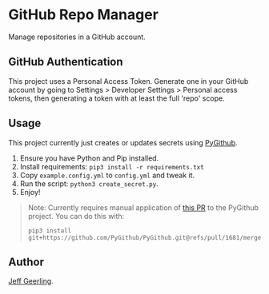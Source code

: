 # GitHub Repo Manager

Manage repositories in a GitHub account.

## GitHub Authentication

This project uses a Personal Access Token. Generate one in your GitHub account by going to Settings > Developer Settings > Personal access tokens, then generating a token with at least the full 'repo' scope.

## Usage

This project currently just creates or updates secrets using [PyGithub](https://github.com/PyGithub/PyGithub).

  1. Ensure you have Python and Pip installed.
  2. Install requirements: `pip3 install -r requirements.txt`
  3. Copy `example.config.yml` to `config.yml` and tweak it.
  4. Run the script: `python3 create_secret.py`.
  5. Enjoy!

> Note: Currently requires manual application of [this PR](https://github.com/PyGithub/PyGithub/pull/1681/files) to the PyGithub project. You can do this with:
>
> ```
> pip3 install git+https://github.com/PyGithub/PyGithub.git@refs/pull/1681/merge
> ```

## Author

[Jeff Geerling](https://www.jeffgeerling.com).
